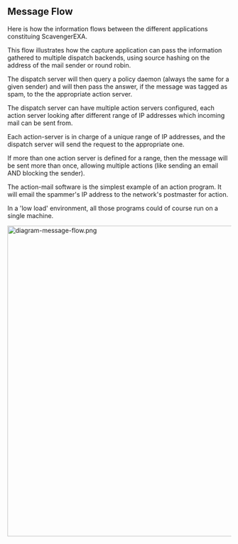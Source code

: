 ## Message Flow ##

Here is how the information flows between the different applications constituing ScavengerEXA.

This flow illustrates how the capture application can pass the information gathered to multiple dispatch backends, using source hashing on the address of the mail sender or round robin.

The dispatch server will then query a policy daemon (always the same for a given sender) and will then pass the answer, if the message was tagged as spam, to the the appropriate action server.

The dispatch server can have multiple action servers configured, each action server looking after different range of IP addresses which incoming mail can be sent from.

Each action-server is in charge of a unique range of IP addresses, and the dispatch server will send the request to the appropriate one.

If more than one action server is defined for a range, then the message will be sent more than once, allowing multiple actions (like sending an email AND blocking the sender).

The action-mail software is the simplest example of an action program. It will email the spammer's IP address to the network's postmaster for action.

In a 'low load' environment, all those programs could of course run on a single machine.

<img src='http://scavengerexa.googlecode.com/hg/documentation/image/diagram-message-flow.png' alt='diagram-message-flow.png' width='700' title='diagram-message-flow.png' />